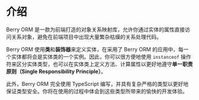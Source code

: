 # 介绍

Berry ORM 是一款为前端打造的对象关系映射库，允许你通过实体的属性直接访问关系对象，避免在前端项目中出现大量繁杂枯燥的关系处理代码。

Berry ORM 使用**类**和**装饰器**来定义实体，在采用了 Berry ORM 的应用中，每一个实体都将会是实体类的一个实例。因此，你可以很方便地使用 `instanceof` 操作符来区分实体类型，也可以在实体类上定义方法、计算属性以更好地遵守**单一职责原则（Single Responsibility Principle）**。

此外，Berry ORM 完全使用 TypeScript 编写，并具有复杂严格的类型以更好地保证类型安全。你将在使用的过程中体会到这些类型所带来的愉快的开发体验。
